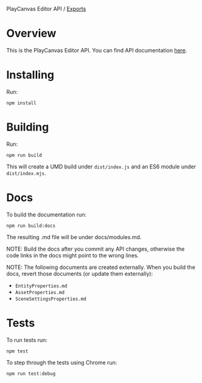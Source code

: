 PlayCanvas Editor API / [Exports](modules.md)

# Overview

This is the PlayCanvas Editor API. You can find API documentation [here](docs/modules.md).

# Installing
Run:
```
npm install
```

# Building

Run:
```
npm run build
```

This will create a UMD build under `dist/index.js` and an ES6 module under `dist/index.mjs`.

# Docs

To build the documentation run:
```
npm run build:docs
```

The resulting .md file will be under docs/modules.md.

NOTE: Build the docs after you commit any API changes, otherwise the code links in the docs might point to the wrong lines.

NOTE: The following documents are created externally. When you build the docs, revert those documents (or update them externally):
* `EntityProperties.md`
* `AssetProperties.md`
* `SceneSettingsProperties.md`

# Tests

To run tests run:
```
npm test
```

To step through the tests using Chrome run:
```
npm run test:debug
```
